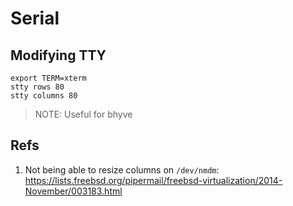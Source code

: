 # Serial

## Modifying TTY

```
export TERM=xterm
stty rows 80
stty columns 80
```
> NOTE: Useful for bhyve


## Refs

1. Not being able to resize columns on `/dev/nmdm`: https://lists.freebsd.org/pipermail/freebsd-virtualization/2014-November/003183.html
